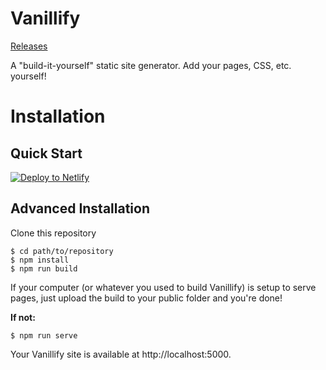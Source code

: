 # Vanillify
[Releases](https://github.com/TristianK3604/vanillify/releases)

A "build-it-yourself" static site generator. Add your pages, CSS, etc. yourself!

# Installation

## Quick Start

[![Deploy to Netlify](https://www.netlify.com/img/deploy/button.svg)](https://app.netlify.com/start/deploy?repository=https://github.com/TristianK3604/vanillify)

## Advanced Installation

Clone this repository

````shell
$ cd path/to/repository
$ npm install
$ npm run build
````

If your computer (or whatever you used to build Vanillify) is setup to serve pages, just upload the build to your public folder and you're done!

**If not:**

````shell
$ npm run serve
````
Your Vanillify site is available at http://localhost:5000.
